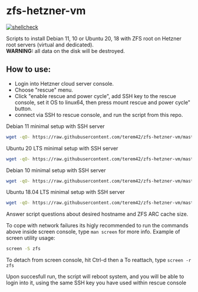 # zfs-hetzner-vm

[![shellcheck](https://github.com/terem42/zfs-hetzner-vm/actions/workflows/shellcheck.yml/badge.svg)](https://github.com/terem42/zfs-hetzner-vm/actions/workflows/shellcheck.yml)

Scripts to install Debian 11, 10 or Ubuntu 20, 18 with ZFS root on Hetzner root servers (virtual and dedicated).<br/>
__WARNING:__ all data on the disk will be destroyed.

## How to use:

* Login into Hetzner cloud server console.
* Choose "rescue" menu.
* Click "enable rescue and power cycle",  add SSH key to the rescue console, set it OS to linux64, then press mount rescue and power cycle" button.
* connect via SSH to rescue console, and run the script from this repo.

Debian 11 minimal setup with SSH server

````bash
wget -qO- https://raw.githubusercontent.com/terem42/zfs-hetzner-vm/master/hetzner-debian11-zfs-setup.sh | bash -
````

Ubuntu 20 LTS minimal setup with SSH server

````bash
wget -qO- https://raw.githubusercontent.com/terem42/zfs-hetzner-vm/master/hetzner-ubuntu20-zfs-setup.sh | bash -
````

Debian 10 minimal setup with SSH server

````bash
wget -qO- https://raw.githubusercontent.com/terem42/zfs-hetzner-vm/master/hetzner-debian10-zfs-setup.sh | bash -
````

Ubuntu 18.04 LTS minimal setup with SSH server

````bash
wget -qO- https://raw.githubusercontent.com/terem42/zfs-hetzner-vm/master/hetzner-ubuntu18-zfs-setup.sh | bash -
````

Answer script questions about desired hostname and ZFS ARC cache size.

To cope with network failures its higly recommended to run the commands above inside screen console, type `man screen` for more info.
Example of screen utility usage:

````bash
screen -S zfs
````
To detach from screen console, hit Ctrl-d then a
To reattach, type `screen -r zfs`

Upon succesfull run, the script will reboot system, and you will be able to login into it, using the same SSH key you have used within rescue console

